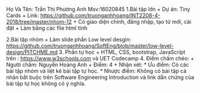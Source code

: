Họ Và Tên: Trần Thị Phương Anh
 Msv:16020845
1.Bài tập lớn
	+ Dự án: Tiny Cards
	+ Link: https://github.com/truonganhhoang/INT2208-4-2018/tree/master/nhom-12
	+ Có giao diện chính, đăng nhập, tạo từ mới, cài đặt
	+ Làm bằng các file html tĩnh

2.Bài tập nhóm
	+ Làm slide phần Low level desgin: https://github.com/truonganhhoang/SoftEng/blob/master/low-level-design/PITCHME.md
3. Phần tự học
	+ HTML, CSS, bootstrap, JavaScript trên : https://www.w3schools.com và UET Codecamp
4. Điểm chấm chéo: 
	+ Người chấm: Nguyễn Hoàng Anh
	+ Điểm: 4
	+ Nhận xét: 
		* Ưu điểm: Có các bài tập nhóm và liệt kê bài tập tự học.
		* Nhược điểm: Không có bài tập cá nhân bắt buộc trên Software Engineering Introduction và link dẫn chứng của bài tập tự học không có ý nghĩa.
